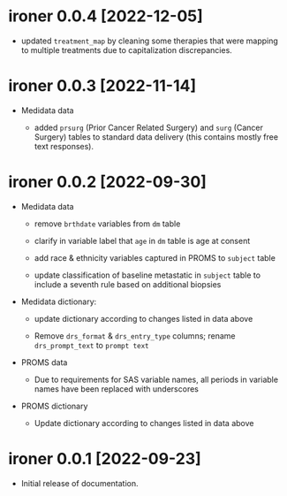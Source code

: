 # ironer 0.0.4 [2022-12-05]

* updated `treatment_map` by cleaning some therapies that were mapping to multiple treatments due to capitalization discrepancies.

# ironer 0.0.3 [2022-11-14]

* Medidata data

  + added `prsurg` (Prior Cancer Related Surgery) and `surg` (Cancer Surgery) tables to standard data delivery (this contains mostly free text responses).



# ironer 0.0.2 [2022-09-30]

* Medidata data

   + remove `brthdate` variables from `dm` table
   
   + clarify in variable label that `age` in `dm` table is age at consent
   
   + add race & ethnicity variables captured in PROMS to `subject` table
   
   + update classification of baseline metastatic in `subject` table to include a
   seventh rule based on additional biopsies
   
   
* Medidata dictionary: 

   + update dictionary according to changes listed in data above

   + Remove `drs_format` & `drs_entry_type` columns;
   rename `drs_prompt_text` to `prompt text`

* PROMS data

  + Due to requirements for SAS variable names, all periods in variable
  names have been replaced with underscores
  
  
* PROMS dictionary

  + Update dictionary according to changes listed in data above


# ironer 0.0.1 [2022-09-23]

* Initial release of documentation.
